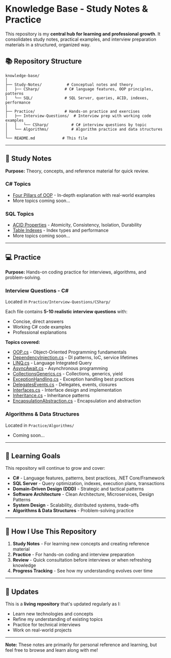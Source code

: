 # Knowledge Base - Study Notes & Practice

This repository is my **central hub for learning and professional growth**. It consolidates study notes, practical examples, and interview preparation materials in a structured, organized way.

## 📚 Repository Structure

```
knowledge-base/
│
├── Study-Notes/           # Conceptual notes and theory
│   ├── CSharp/           # C# language features, OOP principles, patterns
│   └── SQL/              # SQL Server, queries, ACID, indexes, performance
│
├── Practice/             # Hands-on practice and exercises
│   ├── Interview-Questions/  # Interview prep with working code examples
│   │   └── CSharp/          # C# interview questions by topic
│   └── Algorithms/          # Algorithm practice and data structures
│
└── README.md            # This file
```

---

## 📖 Study Notes

**Purpose:** Theory, concepts, and reference material for quick review.

### C# Topics
- [Four Pillars of OOP](Study-Notes/CSharp/FourPillarsOfOOP.md) - In-depth explanation with real-world examples
- More topics coming soon...

### SQL Topics
- [ACID Properties](Study-Notes/SQL/ACID.MD) - Atomicity, Consistency, Isolation, Durability
- [Table Indexes](Study-Notes/SQL/TABLE_INDEX.MD) - Index types and performance
- More topics coming soon...

---

## 💻 Practice

**Purpose:** Hands-on coding practice for interviews, algorithms, and problem-solving.

### Interview Questions - C#
Located in `Practice/Interview-Questions/CSharp/`

Each file contains **5-10 realistic interview questions** with:
- Concise, direct answers
- Working C# code examples
- Professional explanations

**Topics covered:**
- [OOP.cs](Practice/Interview-Questions/CSharp/OOP.cs) - Object-Oriented Programming fundamentals
- [DependencyInjection.cs](Practice/Interview-Questions/CSharp/DependencyInjection.cs) - DI patterns, IoC, service lifetimes
- [LINQ.cs](Practice/Interview-Questions/CSharp/LINQ.cs) - Language Integrated Query
- [AsyncAwait.cs](Practice/Interview-Questions/CSharp/AsyncAwait.cs) - Asynchronous programming
- [CollectionsGenerics.cs](Practice/Interview-Questions/CSharp/CollectionsGenerics.cs) - Collections, generics, yield
- [ExceptionHandling.cs](Practice/Interview-Questions/CSharp/ExceptionHandling.cs) - Exception handling best practices
- [DelegatesEvents.cs](Practice/Interview-Questions/CSharp/DelegatesEvents.cs) - Delegates, events, closures
- [Interfaces.cs](Practice/Interview-Questions/CSharp/Interfaces.cs) - Interface design and implementation
- [Inheritance.cs](Practice/Interview-Questions/CSharp/Inheritance.cs) - Inheritance patterns
- [EncapsulationAbstraction.cs](Practice/Interview-Questions/CSharp/EncapsulationAbstraction.cs) - Encapsulation and abstraction

### Algorithms & Data Structures
Located in `Practice/Algorithms/`

- Coming soon...

---

## 🎯 Learning Goals

This repository will continue to grow and cover:

- **C#** - Language features, patterns, best practices, .NET Core/Framework
- **SQL Server** - Query optimization, indexes, execution plans, transactions
- **Domain-Driven Design (DDD)** - Strategic and tactical patterns
- **Software Architecture** - Clean Architecture, Microservices, Design Patterns
- **System Design** - Scalability, distributed systems, trade-offs
- **Algorithms & Data Structures** - Problem-solving practice

---

## 📝 How I Use This Repository

1. **Study Notes** - For learning new concepts and creating reference material
2. **Practice** - For hands-on coding and interview preparation
3. **Review** - Quick consultation before interviews or when refreshing knowledge
4. **Progress Tracking** - See how my understanding evolves over time

---

## 🔄 Updates

This is a **living repository** that's updated regularly as I:
- Learn new technologies and concepts
- Refine my understanding of existing topics
- Practice for technical interviews
- Work on real-world projects

---

**Note:** These notes are primarily for personal reference and learning, but feel free to browse and learn along with me!
